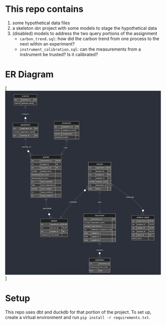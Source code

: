 # This repo contains

1. some hypothetical data files
2. a skeleton `dbt` project with some models to stage the hypothetical data
3. (disabled) models to address the two query portions of the assignment
   - `carbon_trend.sql`: how did the carbon trend from one process to the next within an experiment?
   - `instrument_calibration.sql`: can the measurements from a instrument be trusted? Is it calibrated?

# ER Diagram

[<img src="heirloom_erd.png">]

# Setup

This repo uses dbt and duckdb for that portion of the project.
To set up, create a virtual environment and run `pip install -r requirements.txt`.
